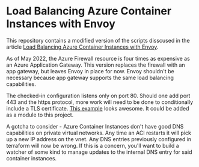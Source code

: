 # Load Balancing Azure Container Instances with Envoy
This repository contains a modified version of the scripts disscused in the article [Load Balancing Azure Container Instances with Envoy](https://medium.com/microsoftazure/load-balancing-azure-container-instances-with-envoy-4daf1f4c378c).

As of May 2022, the Azure Firewall resource is four times as expensive as an Azure Application Gateway. This version replaces the firewall with an app gateway, but leaves Envoy in place for now. Envoy shouldn't be necessary because app gateway supports the same load balancing capabilities. 

The checked-in configuration listens only on port 80. Should one add port 443 and the https protocol, more work will need to be done to conditionally include a TLS certificate. [This example](https://blog.xmi.fr/posts/tls-terraform-azure-lets-encrypt/) looks awesome. It could be added as a module to this project.

A gotcha to consider - Azure Container Instances don't have good DNS capabilities on private virtual networks. Any time an ACI restarts it will pick up a new IP address on the vnet. Any DNS entries previously configured in terraform will now be wrong. If this is a concern, you'll want to build a watcher of some kind to manage updates to the internal DNS entry for said container instances.
